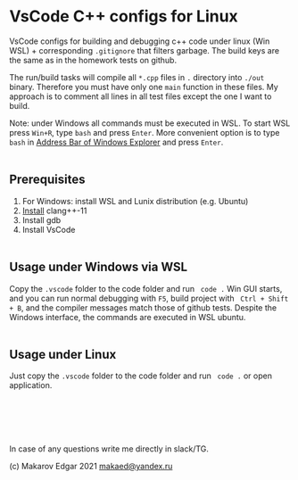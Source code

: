 # VsCode C++ configs for Linux

VsCode configs for building and debugging c++ code under linux (Win WSL) + corresponding `.gitignore` that filters garbage.
The build keys are the same as in the homework tests on github.

The run/build tasks will compile all `*.cpp` files in `.` directory into `./out` binary.
Therefore you must have only one `main` function in these files.
My approach is to comment all lines in all test files except the one I want to build.

Note: under Windows all commands must be executed in WSL. 
To start WSL press `Win+R`, type `bash` and press `Enter`.
More convenient option is to type `bash` in [Address Bar of Windows Explorer](https://uis.georgetown.edu/file-explorer/#parts) and press `Enter`. 
<br/><br/>

## Prerequisites
1. For Windows: install WSL and Lunix distribution (e.g. Ubuntu)
2. [Install](https://stackoverflow.com/questions/66223241/how-to-install-clang-11-on-debian) clang++-11
3. Install gdb
4. Install VsCode
<br/><br/>

## Usage under Windows via WSL
Copy the `.vscode` folder to the code folder and run ` code .`
Win GUI starts, and you can run normal debugging with `F5`, build project with ` Ctrl + Shift + B`, and the compiler messages match those of github tests.
Despite the Windows interface, the commands are executed in WSL ubuntu.
<br/><br/>

## Usage under Linux
Just copy the `.vscode` folder to the code folder and run ` code .` or open application.

<br/><br/>
---
In case of any questions write me directly in slack/TG.

(c) Makarov Edgar 2021 <makaed@yandex.ru>
